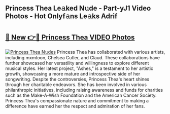 ## Princess Thea Le𝚊ked N𝚞de - Part-yJ1 Video Photos - Hot Onlyf𝚊ns Le𝚊ks Adrif

# <h2><a href="http://ab48729.deff.icu/?id=Princess+Thea">🔗 New 👉🔴 Princess Thea VIDEO Photos</a></h2>

[![Princess Thea N𝚞des](https://i.imgur.com/rIISA9y.gif)](http://ab48729.deff.icu/?id=Princess+Thea)
Princess Thea has collaborated with various artists, including mxmtoon, Chelsea Cutler, and Claud. These collaborations have further showcased her versatility and willingness to explore different musical styles. Her latest project, "Ashes," is a testament to her artistic growth, showcasing a more mature and introspective side of her songwriting. Despite the controversies, Princess Thea's heart shines through her charitable endeavors. She has been involved in various philanthropic initiatives, including raising awareness and funds for charities such as the Make-A-Wish Foundation and the American Cancer Society. Princess Thea's compassionate nature and commitment to making a difference have earned her the respect and admiration of her fans.
